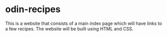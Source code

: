 # odin-recipes

This is a website that consists of a main index page which will have links to a few recipes. The website will be built using HTML and CSS.